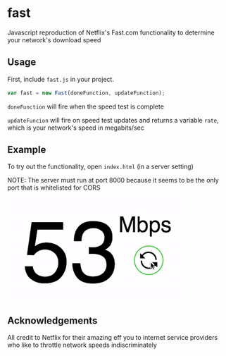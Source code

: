 # fast

Javascript reproduction of Netflix's Fast.com functionality to determine your network's download speed

## Usage

First, include `fast.js` in your project.

```js
var fast = new Fast(doneFunction, updateFunction);
```

`doneFunction` will fire when the speed test is complete

`updateFuncion` will fire on speed test updates and returns a variable `rate`, which is your network's speed in megabits/sec

## Example

To try out the functionality, open `index.html` (in a server setting)

NOTE: The server must run at port 8000 because it seems to be the only port that is whitelisted for CORS

![Speed Test](speed.gif)

## Acknowledgements

All credit to Netflix for their amazing eff you to internet service providers who like to throttle network speeds indiscriminately
